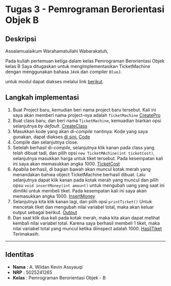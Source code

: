 # Tugas 3 - Pemrograman Berorientasi Objek B

## Deskripsi
Assalamualaikum Warahamatullahi Wabarakatuh, 

Pada kuliah pertemuan ketiga dalam kelas Pemrograman Berorientasi Objek kelas B 
Saya ditugaskan untuk mengimplementasikan TicketMachine dengan menggunakan bahasa `JAVA` dan compiler `BlueJ`.

untuk modul dapat diakses melalui link [berikut](https://drive.google.com/file/d/1QCe18ywplwear2IlUoBrYnkO_gxKenr7/view).

## Langkah implementasi

1. Buat Project baru, kemudian beri nama project baru tersebut. Kali ini saya akan memberi nama project-nya  adalah `TicketMachine`
   [CreatePro](https://github.com/wildankev/oop-265/blob/main/w3/assets/CreateProject.png)
2. Buat class baru, dan beri nama `TicketMachine`, kemuadian biarkan opsi selanjutnya _by default_.
   [CreateClass](https://github.com/wildankev/oop-265/blob/main/w3/assets/CreateClass.png)
3. Masukkan kode yang akan di-_compile_ nantinya. Kode yang saya gunakan, dapat diakses [di sini.](https://github.com/wildankev/oop-265/blob/main/w3/ticketmachine.java)
   [Code](https://github.com/wildankev/oop-265/blob/main/w3/assets/CodePro.png)
4. Compile dan selanjutnya close.
5. Setelah berhasil di-_compile_, selanjutnya klik kanan pada class yang telah dibuat tadi, dan pilih opsi `new TicketMAchine(int ticketCost)`, selanjutnya masukkan harga untuk tiket tersebut. Pada kesempatan kali ini saya akan memasukkan angka 1000.
   [TicketCost](https://github.com/wildankev/oop-265/blob/main/w3/assets/TicketCost.png)
6. Apabila berhasil,  di bagian bawah akan muncul kotak merah yang menandakan bahwa object TicketMachine berhasil dibuat. Lalu selanjutnya dapat klik kanan pada kotak merah yang muncul dan pilih opsu `void insertMoney(int amount)` untuk mengubah uang yang saat ini dimiliki untuk membeli tiket. Pada kesempatan kali ini saya akan memasukkan angka 1000.
   [InsertMoney](https://github.com/wildankev/oop-265/blob/main/w3/assets/InsertMoney.png)
7. Selanjutnya kita klik kanan lagi, dan pilih opsi `printTicket()` Untuk mencetak tiket dan mengubah nilai variabel total, maka akan keluar output sebagai berikut.
   [Output](https://github.com/wildankev/oop-265/blob/main/w3/assets/Output.png)
8. Dan saat klik dua kali pada kotak merah, maka kita akan dapat melihat kembali nilai variabel total. Karena saya berhasil membeli 1 tiket, maka nilai variabel total yang muncul ketika diinspect adalah 1000.
   [HasilTiket](https://github.com/wildankev/oop-265/blob/main/w3/assets/HasilTiket.png)
Terimakasih.
---

## Identitas
- **Nama**   : A. Wildan Kevin Assyauqi  
- **NRP**    : 5025241265  
- **Kelas**  : Pemrograman Berorientasi Objek - B
